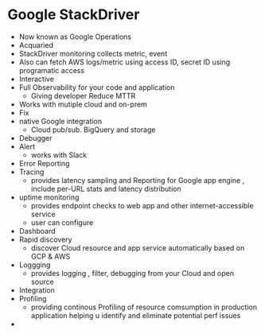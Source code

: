 # Google StackDriver
- Now known as Google Operations
- Acquaried 
- StackDriver monitoring collects metric, event 
- Also can fetch AWS logs/metric using access ID, secret ID using programatic access
- Interactive 
- Full Observability for your code and application
  - Giving developer Reduce MTTR
- Works with mutiple cloud and on-prem
- Fix
- native Google integration 
  - Cloud pub/sub. BigQuery and storage
- Debugger
- Alert
  - works with Slack
- Error Reporting
- Tracing
  - provides latency sampling and Reporting for Google app engine , include per-URL stats and latency distribution
- uptime monitoring
  - provides endpoint checks to web app and other internet-accessible service
  - user can configure 
- Dashboard
- Rapid discovery
  - discover Cloud resource and app service automatically based on GCP & AWS 
- Loggging
  - provides logging , filter, debugging from your Cloud and open source
- Integration 
- Profiling
  - providing continous Profiling of resource comsumption in production application helping u identify and eliminate potential perf issues
- 